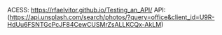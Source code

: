 ACESS: https://rfaelvitor.github.io/Testing_an_API/
API: (https://api.unsplash.com/search/photos/?query=office&client_id=U9R-HdUu6FSNTGcPcJF84CewCUSMrZsALLKCQx-AkLM)
